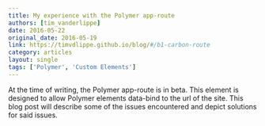 ```yaml
---
title: My experience with the Polymer app-route
authors: [tim_vanderlippe]
date: 2016-05-22
original_date: 2016-05-19
link: https://timvdlippe.github.io/blog/#/b1-carbon-route
category: articles
layout: single
tags: ['Polymer', 'Custom Elements']
---
```


At the time of writing, the Polymer app-route is in beta. This element is designed to allow Polymer elements data-bind to the url of the site. This blog post will describe some of the issues encountered and depict solutions for said issues.

<!-- Excerpt -->
